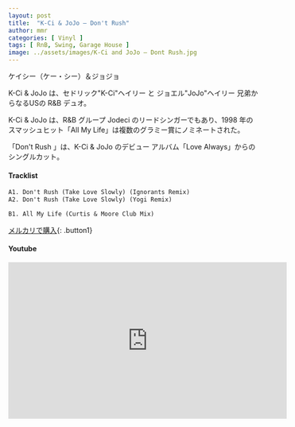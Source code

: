 ```yaml
---
layout: post
title:  "K-Ci & JoJo – Don't Rush"
author: mmr
categories: [ Vinyl ]
tags: [ RnB, Swing, Garage House ]
image: ../assets/images/K-Ci and JoJo – Dont Rush.jpg
---
```


ケイシー（ケー・シー）＆ジョジョ

K-Ci & JoJo は、セドリック"K-Ci"ヘイリー と ジョエル"JoJo"ヘイリー 兄弟からなるUSの R&B デュオ。

K-Ci & JoJo は、R&B グループ Jodeci のリードシンガーでもあり、1998 年のスマッシュヒット「All My Life」は複数のグラミー賞にノミネートされた。

「Don't Rush 」は、K-Ci & JoJo のデビュー アルバム「Love Always」からのシングルカット。

#### Tracklist
```md
A1. Don't Rush (Take Love Slowly) (Ignorants Remix)
A2. Don't Rush (Take Love Slowly) (Yogi Remix)

B1. All My Life (Curtis & Moore Club Mix)
```

[メルカリで購入](https://jp.mercari.com/item/m28759546464?afid=6142608987){: .button1}

#### Youtube
<iframe width="560" height="315" src="https://www.youtube.com/embed/thZk9M8474s?si=HBKwwcZNL7zFG1-B" title="YouTube video player" frameborder="0" allow="accelerometer; autoplay; clipboard-write; encrypted-media; gyroscope; picture-in-picture; web-share" referrerpolicy="strict-origin-when-cross-origin" allowfullscreen></iframe>